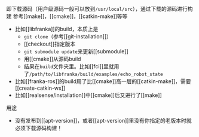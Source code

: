 即下载源码（用户级源码一般可以放到`/usr/local/src`），通过下载的源码进行构建
参考[[make]]，[[cmake]]，[[catkin-make]]等等
- 比如[[libfranka]]的build，本质上是
  - `git clone`（参考[[git-installation]]）
  - [[checkout]]指定版本
  - `git submodule update`来更新[[submodule]]
  - 用[[cmake]]从源码build
  - 结果在`build`文件夹里。比如[[fci]]里就用了`/path/to/libfranka/build/examples/echo_robot_state`
- 比如[[franka-ros]]的build用了比[[cmake]]高一层的[[catkin-make]]，需要[[create-catkin-ws]]
- 比如[[realsense/installation]]中[[cmake]]后又进行了[[make]]

用途
- 没有发布到[[apt-version]]，或者[[apt-version]]里没有你指定的老版本时就必须下载源码构建！